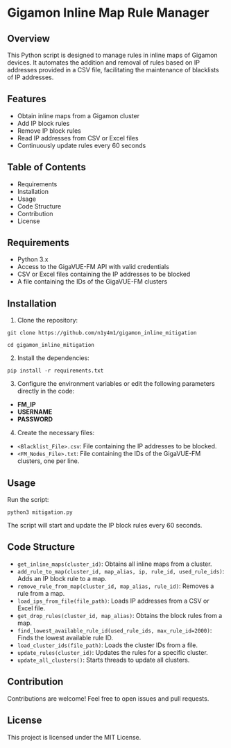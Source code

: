 # Gigamon Inline Map Rule Manager

## Overview
  This Python script is designed to manage rules in inline maps of Gigamon devices. It automates the addition and removal of rules based on IP addresses provided in a CSV file, facilitating the maintenance of blacklists of IP addresses.

## Features
  - Obtain inline maps from a Gigamon cluster
  - Add IP block rules
  - Remove IP block rules
  - Read IP addresses from CSV or Excel files
  - Continuously update rules every 60 seconds

## Table of Contents
  - Requirements
  - Installation
  - Usage
  - Code Structure
  - Contribution
  - License

## Requirements
  - Python 3.x
  - Access to the GigaVUE-FM API with valid credentials
  - CSV or Excel files containing the IP addresses to be blocked
  - A file containing the IDs of the GigaVUE-FM clusters
  
## Installation
  1. Clone the repository:

  `git clone https://github.com/n1y4m1/gigamon_inline_mitigation`

  `cd gigamon_inline_mitigation`

  2. Install the dependencies:

  `pip install -r requirements.txt`

  3. Configure the environment variables or edit the following parameters directly in the code:
  - **FM_IP**
  - **USERNAME**
  - **PASSWORD**

  4. Create the necessary files:
  - `<Blacklist_File>.csv`: File containing the IP addresses to be blocked.
  - `<FM_Nodes_File>.txt`: File containing the IDs of the GigaVUE-FM clusters, one per line.

## Usage
  Run the script:

  `python3 mitigation.py`
  
The script will start and update the IP block rules every 60 seconds.

## Code Structure
  - `get_inline_maps(cluster_id)`: Obtains all inline maps from a cluster.
  - `add_rule_to_map(cluster_id, map_alias, ip, rule_id, used_rule_ids)`: Adds an IP block rule to a map.
  - `remove_rule_from_map(cluster_id, map_alias, rule_id)`: Removes a rule from a map.
  - `load_ips_from_file(file_path)`: Loads IP addresses from a CSV or Excel file.
  - `get_drop_rules(cluster_id, map_alias)`: Obtains the block rules from a map.
  - `find_lowest_available_rule_id(used_rule_ids, max_rule_id=2000)`: Finds the lowest available rule ID.
  - `load_cluster_ids(file_path)`: Loads the cluster IDs from a file.
  - `update_rules(cluster_id)`: Updates the rules for a specific cluster.
  - `update_all_clusters()`: Starts threads to update all clusters.

## Contribution
  Contributions are welcome! Feel free to open issues and pull requests.

## License
This project is licensed under the MIT License.
